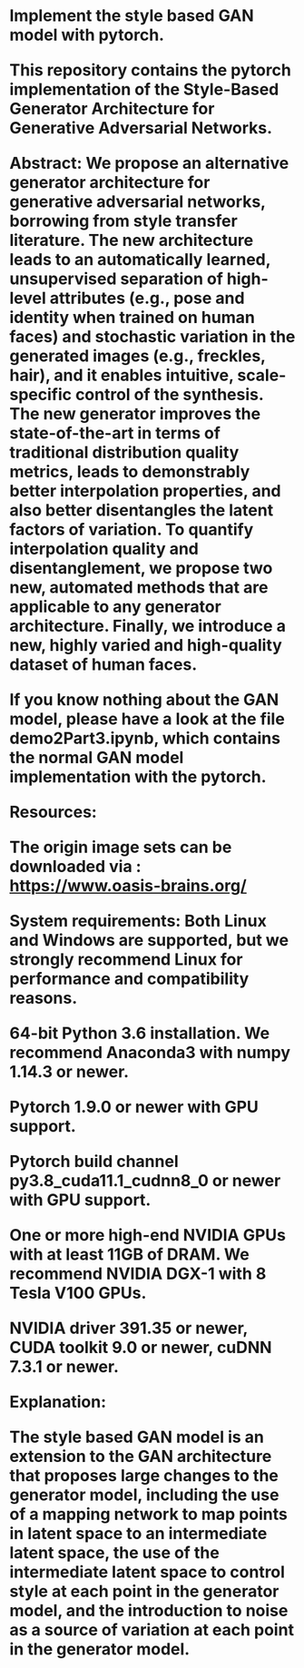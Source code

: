 <h1>Implement the style based GAN model with pytorch.

This repository contains the pytorch implementation of the Style-Based Generator Architecture for Generative Adversarial Networks.

Abstract: We propose an alternative generator architecture for generative adversarial networks, borrowing from style transfer literature. The new architecture leads to an automatically learned, unsupervised separation of high-level attributes (e.g., pose and identity when trained on human faces) and stochastic variation in the generated images (e.g., freckles, hair), and it enables intuitive, scale-specific control of the synthesis. The new generator improves the state-of-the-art in terms of traditional distribution quality metrics, leads to demonstrably better interpolation properties, and also better disentangles the latent factors of variation. To quantify interpolation quality and disentanglement, we propose two new, automated methods that are applicable to any generator architecture. Finally, we introduce a new, highly varied and high-quality dataset of human faces.

If you know nothing about the GAN model, please have a look at the file demo2Part3.ipynb, which contains the normal GAN model implementation with the pytorch.

Resources:

The origin image sets can be downloaded via : https://www.oasis-brains.org/

System requirements:
Both Linux and Windows are supported, but we strongly recommend Linux for performance and compatibility reasons.

64-bit Python 3.6 installation. We recommend Anaconda3 with numpy 1.14.3 or newer.

Pytorch 1.9.0 or newer with GPU support.

Pytorch build channel py3.8_cuda11.1_cudnn8_0 or newer with GPU support.

One or more high-end NVIDIA GPUs with at least 11GB of DRAM. We recommend NVIDIA DGX-1 with 8 Tesla V100 GPUs.

NVIDIA driver 391.35 or newer, CUDA toolkit 9.0 or newer, cuDNN 7.3.1 or newer.


Explanation:

The style based GAN model is an extension to the GAN architecture that proposes large changes to the generator model, including the use of a mapping network to map points in latent space to an intermediate latent space, the use of the intermediate latent space to control style at each point in the generator model, and the introduction to noise as a source of variation at each point in the generator model.
